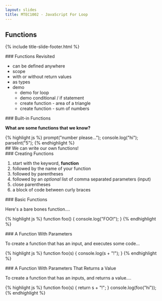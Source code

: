 ```yaml
---
layout: slides
title: MTEC1002 - JavaScript For Loop
---
```


<section markdown="block" class="title-slide">

# Functions

{% include title-slide-footer.html %}
</section>


<section markdown="block">
### Functions Revisited

* can be defined anywhere
* scope
* with or without return values
* as types
* demo
	* demo for loop
	* demo conditional / if statement
	* create function - area of a triangle
	* create function - sum of numbers
</section>


<section markdown="block">
### Built-in Functions

__What are some functions that we know?__

<div class="incremental" markdown="block">
{% highlight js %}
prompt("number please...");
console.log("hi");
parseInt("5");
{% endhighlight %}

</div>
</section>

<section markdown="block">
## We can write our own functions!
</section>

<section markdown="block">
### Creating Functions

1. start with the keyword, __function__
2. followed by the name of your function
3. followed by parentheses
4. followed by an _optional_ list of comma separated parameters (input)
5. close parentheses
6. a block of code between curly braces
</section>

<section markdown="block">
### Basic Functions

Here's a bare bones function....

{% highlight js %}
function foo() {
	console.log("FOO!");
}
{% endhighlight %}
</section>

<section markdown="block">
### A Function With Parameters

To create a function that has an input, and executes some code...

{% highlight js %}
function foo(s) {
	console.log(s + "!");
}
{% endhighlight %}
</section>

<section markdown="block">
### A Function With Parameters That Returns a Value

To create a function that has an inputs, and returns a value....

{% highlight js %}
function foo(s) {
	return s + "!";
}
console.log(foo("hi"));
{% endhighlight %}
</section>

